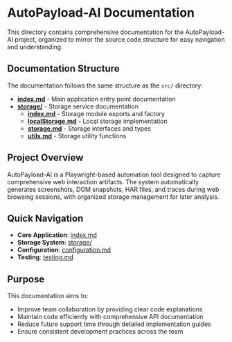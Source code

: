 # AutoPayload-AI Documentation

This directory contains comprehensive documentation for the AutoPayload-AI project, organized to mirror the source code structure for easy navigation and understanding.

## Documentation Structure

The documentation follows the same structure as the `src/` directory:

- **[index.md](./index.md)** - Main application entry point documentation
- **[storage/](./storage/)** - Storage service documentation
  - **[index.md](./storage/index.md)** - Storage module exports and factory
  - **[localStorage.md](./storage/localStorage.md)** - Local storage implementation
  - **[storage.md](./storage/storage.md)** - Storage interfaces and types
  - **[utils.md](./storage/utils.md)** - Storage utility functions

## Project Overview

AutoPayload-AI is a Playwright-based automation tool designed to capture comprehensive web interaction artifacts. The system automatically generates screenshots, DOM snapshots, HAR files, and traces during web browsing sessions, with organized storage management for later analysis.

## Quick Navigation

- **Core Application**: [index.md](./index.md)
- **Storage System**: [storage/](./storage/)
- **Configuration**: [configuration.md](./configuration.md)
- **Testing**: [testing.md](./testing.md)

## Purpose

This documentation aims to:

- Improve team collaboration by providing clear code explanations
- Maintain code efficiently with comprehensive API documentation
- Reduce future support time through detailed implementation guides
- Ensure consistent development practices across the team
